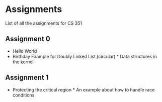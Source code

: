 # Assignments 

List of all the assignments for CS 351

## Assignment 0

- Hello World
- Birthday Example for Doubly Linked List (circular)
		* Data structures in the kernel

## Assignment 1

- Protecting the critical region
		* An example about how to handle race conditions
